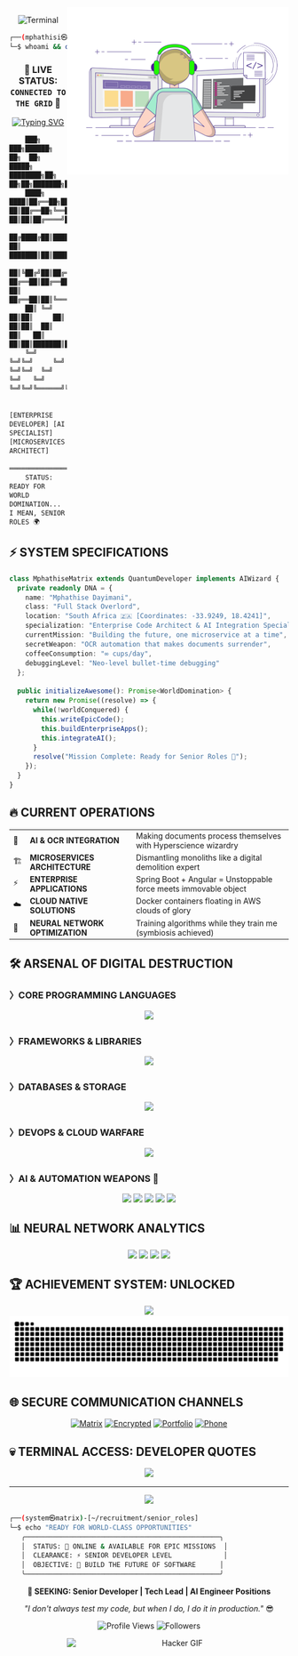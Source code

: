 <img align="right" alt="AI Coding GIF" src="https://raw.githubusercontent.com/devSouvik/devSouvik/master/gif3.gif" width="400"/>

<!-- Terminal Loading Animation -->
<p align="center">
  <img src="https://readme-typing-svg.herokuapp.com?font=Fira+Code&size=18&duration=2000&pause=500&color=00FF41&center=true&vCenter=true&multiline=true&width=800&height=120&lines=%3E+sudo+apt+install+awesome-developer;%3E+Loading+Mphathisi.exe...+%E2%96%88%E2%96%88%E2%96%88%E2%96%88%E2%96%88%E2%96%88%E2%96%88%E2%96%88%E2%96%88%E2%96%88+100%25;%3E+CONNECTING+TO+THE+MATRIX...;%3E+FULL+STACK+DEVELOPER+ONLINE+%E2%9A%A1;%3E+ENTERPRISE+SYSTEMS+%7C+AI+INTEGRATION+%7C+OCR+WIZARD;%3E+system('rm+-rf+bugs')%3B+//+DEBUG+MODE" alt="Terminal" />
</p>

<!-- Hacker Terminal Interface -->
```bash
┌──(mphathisi㉿matrix)-[~/dev/universe]
└─$ whoami && cat /proc/version
```

<div align="center">

### 🔴 LIVE STATUS: `CONNECTED TO THE GRID` 🔴

[![Typing SVG](https://readme-typing-svg.herokuapp.com?font=Fira+Code&weight=500&size=16&pause=1000&color=FF0000&center=true&vCenter=true&width=600&lines=ACCESS+GRANTED%3A+NEURAL+INTERFACE+ACTIVE;QUANTUM+PROCESSOR%3A+SPRING+%2B+ANGULAR+%2B+AI;BREACH+DETECTED%3A+BUILDING+EPIC+SOFTWARE;FIREWALL+STATUS%3A+DEBUGGING+THE+MATRIX;MISSION%3A+REVOLUTIONIZE+ENTERPRISE+SYSTEMS)](https://git.io/typing-svg)

</div>

<!-- ASCII Art Matrix Style -->
```
    ███╗   ███╗██████╗ ██╗  ██╗ █████╗ ████████╗██╗  ██╗██╗███████╗██╗
    ████╗ ████║██╔══██╗██║  ██║██╔══██╗╚══██╔══╝██║  ██║██║██╔════╝██║
    ██╔████╔██║██████╔╝███████║███████║   ██║   ███████║██║███████╗██║
    ██║╚██╔╝██║██╔═══╝ ██╔══██║██╔══██║   ██║   ██╔══██║██║╚════██║██║
    ██║ ╚═╝ ██║██║     ██║  ██║██║  ██║   ██║   ██║  ██║██║███████║██║
    ╚═╝     ╚═╝╚═╝     ╚═╝  ╚═╝╚═╝  ╚═╝   ╚═╝   ╚═╝  ╚═╝╚═╝╚══════╝╚═╝
    
    [ENTERPRISE DEVELOPER] [AI SPECIALIST] [MICROSERVICES ARCHITECT]
    ════════════════════════════════════════════════════════════════════
    STATUS: READY FOR WORLD DOMINATION... I MEAN, SENIOR ROLES 🌍
```

## ⚡ SYSTEM SPECIFICATIONS

```typescript
class MphathiseMatrix extends QuantumDeveloper implements AIWizard {
  private readonly DNA = {
    name: "Mphathise Dayimani",
    class: "Full Stack Overlord",
    location: "South Africa 🇿🇦 [Coordinates: -33.9249, 18.4241]",
    specialization: "Enterprise Code Architect & AI Integration Specialist",
    currentMission: "Building the future, one microservice at a time",
    secretWeapon: "OCR automation that makes documents surrender",
    coffeeConsumption: "∞ cups/day",
    debuggingLevel: "Neo-level bullet-time debugging"
  };

  public initializeAwesome(): Promise<WorldDomination> {
    return new Promise((resolve) => {
      while(!worldConquered) {
        this.writeEpicCode();
        this.buildEnterpriseApps();
        this.integrateAI();
      }
      resolve("Mission Complete: Ready for Senior Roles 🚀");
    });
  }
}
```

## 🔥 CURRENT OPERATIONS

<table>
  <tr>
    <td>🤖</td>
    <td><strong>AI & OCR INTEGRATION</strong></td>
    <td>Making documents process themselves with Hyperscience wizardry</td>
  </tr>
  <tr>
    <td>🏗️</td>
    <td><strong>MICROSERVICES ARCHITECTURE</strong></td>
    <td>Dismantling monoliths like a digital demolition expert</td>
  </tr>
  <tr>
    <td>⚡</td>
    <td><strong>ENTERPRISE APPLICATIONS</strong></td>
    <td>Spring Boot + Angular = Unstoppable force meets immovable object</td>
  </tr>
  <tr>
    <td>☁️</td>
    <td><strong>CLOUD NATIVE SOLUTIONS</strong></td>
    <td>Docker containers floating in AWS clouds of glory</td>
  </tr>
  <tr>
    <td>🧠</td>
    <td><strong>NEURAL NETWORK OPTIMIZATION</strong></td>
    <td>Training algorithms while they train me (symbiosis achieved)</td>
  </tr>
</table>

## 🛠️ ARSENAL OF DIGITAL DESTRUCTION

### 〉CORE PROGRAMMING LANGUAGES
<div align="center">
  <img src="https://skillicons.dev/icons?i=java,typescript,javascript,python,cpp&theme=dark&perline=5" height="60"/>
</div>

### 〉FRAMEWORKS & LIBRARIES
<div align="center">
  <img src="https://skillicons.dev/icons?i=spring,angular,react,flutter,nextjs,nodejs&theme=dark&perline=6" height="60"/>
</div>

### 〉DATABASES & STORAGE
<div align="center">
  <img src="https://skillicons.dev/icons?i=postgresql,mysql,mongodb,firebase,redis,elasticsearch&theme=dark&perline=6" height="60"/>
</div>

### 〉DEVOPS & CLOUD WARFARE
<div align="center">
  <img src="https://skillicons.dev/icons?i=docker,kubernetes,aws,jenkins,terraform,linux&theme=dark&perline=6" height="60"/>
</div>

### 〉AI & AUTOMATION WEAPONS 🧠
<p align="center">
  <img src="https://img.shields.io/badge/🤖_OCR_Automation-FF0000?style=for-the-badge&logo=robot&logoColor=white&labelColor=000000"/>
  <img src="https://img.shields.io/badge/🧠_Hyperscience_AI-00FF41?style=for-the-badge&logo=brain&logoColor=black&labelColor=000000"/>
  <img src="https://img.shields.io/badge/⚡_Event_Driven-FFD700?style=for-the-badge&logo=lightning&logoColor=black&labelColor=000000"/>
  <img src="https://img.shields.io/badge/🔄_MQ_Messaging-FF6B35?style=for-the-badge&logo=apache-kafka&logoColor=white&labelColor=000000"/>
  <img src="https://img.shields.io/badge/🎯_Machine_Learning-9400D3?style=for-the-badge&logo=tensorflow&logoColor=white&labelColor=000000"/>
</p>


## 📊 NEURAL NETWORK ANALYTICS

<div align="center">
  
<!-- Stats with Matrix Theme -->
<img width="49%" src="https://github-readme-stats.vercel.app/api?username=mphathisi&show_icons=true&theme=chartreuse-dark&hide_border=true&title_color=00ff41&icon_color=00ff41&text_color=00ff41&bg_color=0d1117&count_private=true&include_all_commits=true"/>
<img width="49%" src="https://github-readme-streak-stats.herokuapp.com/?user=mphathisi&theme=chartreuse-dark&hide_border=true&background=0d1117&stroke=00ff41&ring=00ff41&fire=ff6b35&currStreakLabel=00ff41"/>

<img width="49%" src="https://github-readme-stats.vercel.app/api/top-langs/?username=mphathisi&layout=compact&theme=chartreuse-dark&hide_border=true&title_color=00ff41&text_color=00ff41&bg_color=0d1117&langs_count=8"/>
<img width="49%" src="https://github-readme-activity-graph.vercel.app/graph?username=mphathisi&bg_color=0d1117&color=00ff41&line=00ff41&point=ff6b35&area=true&hide_border=true&custom_title=Neural%20Activity%20Matrix"/>

</div>

## 🏆 ACHIEVEMENT SYSTEM: UNLOCKED

<div align="center">
  <img src="https://github-profile-trophy.vercel.app/?username=mphathisi&theme=matrix&no-frame=true&margin-w=10&column=7&title=Stars,Followers,Commits,Repositories,PullRequest,Issues,MultiLanguage"/>
</div>

<!-- Contribution Snake eating commits -->
<div align="center">
  <img src="https://raw.githubusercontent.com/platane/platane/output/github-contribution-grid-snake-dark.svg" alt="Snake eating my contributions"/>
</div>

## 🌐 SECURE COMMUNICATION CHANNELS

<div align="center">
  
[![Matrix](https://img.shields.io/badge/LinkedIn-NEURAL_LINK-0A66C2?style=for-the-badge&logo=linkedin&logoColor=white&labelColor=000000)](https://www.linkedin.com/in/mphathise-dayimani-350074160/)
[![Encrypted](https://img.shields.io/badge/Email-ENCRYPTED_CHANNEL-D14836?style=for-the-badge&logo=gmail&logoColor=white&labelColor=000000)](mailto:mphathisematinise16@gmail.com)
[![Portfolio](https://img.shields.io/badge/Portfolio-DIGITAL_FORTRESS-4285F4?style=for-the-badge&logo=google-chrome&logoColor=white&labelColor=000000)](https://mphathisi.me)
[![Phone](https://img.shields.io/badge/Secure_Line-067_703_6279-25D366?style=for-the-badge&logo=whatsapp&logoColor=white&labelColor=000000)](tel:+27677036279)

</div>

## 💀 TERMINAL ACCESS: DEVELOPER QUOTES

<div align="center">
  <img src="https://quotes-github-readme.vercel.app/api?type=horizontal&theme=dark&border=true"/>
</div>

---

<!-- Terminal Footer -->
<div align="center">
  <img src="https://capsule-render.vercel.app/api?type=waving&color=gradient&customColorList=12,20&height=150&section=footer&text=MISSION%20STATUS:%20READY%20FOR%20DEPLOYMENT&fontSize=20&fontColor=00ff41&animation=twinkling"/>
</div>

```bash
┌──(system㉿matrix)-[~/recruitment/senior_roles]
└─$ echo "READY FOR WORLD-CLASS OPPORTUNITIES" 
   ╭─────────────────────────────────────────────────╮
   │  STATUS: 🔴 ONLINE & AVAILABLE FOR EPIC MISSIONS  │
   │  CLEARANCE: ⚡ SENIOR DEVELOPER LEVEL             │ 
   │  OBJECTIVE: 🚀 BUILD THE FUTURE OF SOFTWARE      │
   ╰─────────────────────────────────────────────────╯
```

<div align="center">

**🎯 SEEKING: Senior Developer | Tech Lead | AI Engineer Positions**

*"I don't always test my code, but when I do, I do it in production."* 😎

![Profile Views](https://komarev.com/ghpvc/?username=mphathisi&color=00ff41&style=for-the-badge&label=MATRIX+CONNECTIONS)
![Followers](https://img.shields.io/github/followers/mphathisi?color=00ff41&style=for-the-badge&label=DIGITAL+DISCIPLES)



<img align="right" alt="Hacker GIF" src="https://media.giphy.com/media/ZVik7pBtu9dNS/giphy.gif" width="400"/>

</div>

